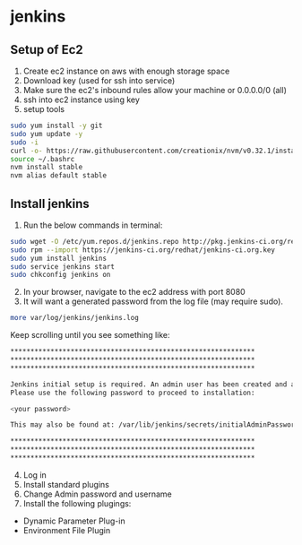# jenkins

## Setup of Ec2

1. Create ec2 instance on aws with enough storage space
2. Download key (used for ssh into service)
3. Make sure the ec2's inbound rules allow your machine or 0.0.0.0/0 (all)
4. ssh into ec2 instance using key
5. setup tools
  ```sh
  sudo yum install -y git
  sudo yum update -y
  sudo -i
  curl -o- https://raw.githubusercontent.com/creationix/nvm/v0.32.1/install.sh | bash
  source ~/.bashrc
  nvm install stable
  nvm alias default stable
  ```

## Install jenkins

1. Run the below commands in terminal:

  ```sh
  sudo wget -O /etc/yum.repos.d/jenkins.repo http://pkg.jenkins-ci.org/redhat/jenkins.repo
  sudo rpm --import https://jenkins-ci.org/redhat/jenkins-ci.org.key
  sudo yum install jenkins
  sudo service jenkins start
  sudo chkconfig jenkins on
  ```

2. In your browser, navigate to the ec2 address with port 8080
3. It will want a generated password from the log file (may require sudo).
  
  ```sh
  more var/log/jenkins/jenkins.log
  ```
   
   Keep scrolling until you see something like:
   
  ```sh
  *************************************************************
  *************************************************************
  *************************************************************

  Jenkins initial setup is required. An admin user has been created and a password generated.
  Please use the following password to proceed to installation:

  <your password>

  This may also be found at: /var/lib/jenkins/secrets/initialAdminPassword

  *************************************************************
  *************************************************************
  *************************************************************
  ```
    
4. Log in
5. Install standard plugins
6. Change Admin password and username
7. Install the following plugings:
  * Dynamic Parameter Plug-in
  * Environment File Plugin
 
